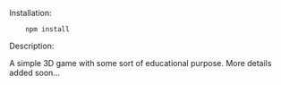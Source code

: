 Installation:
```
	npm install
```
Description:

  A simple 3D game with some sort of educational purpose. More details added soon...
